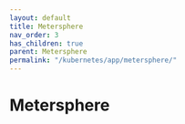 ```yaml
---
layout: default
title: Metersphere
nav_order: 3
has_children: true
parent: Metersphere
permalink: "/kubernetes/app/metersphere/"
---
```


# Metersphere
